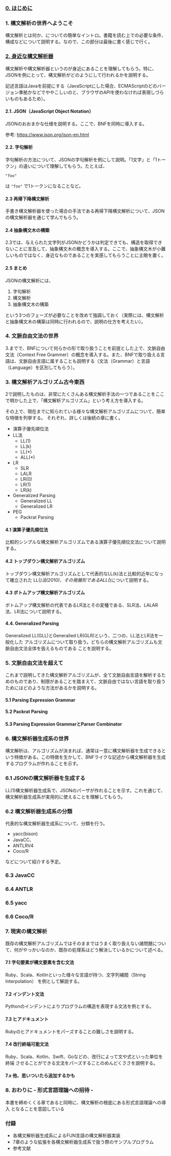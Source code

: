 ### [0. はじめに](./preface.md)

### 1. 構文解析の世界へようこそ

構文解析とは何か、についての簡単なイントロ。書籍を読む上での必要な条件、構成などについて説明する。なので、この部分は最後に書く感じで行く。

### [2. 身近な構文解析器](./chapter2.md)

構文解析や構文解析器というのが身近にあることを理解してもらう。特に、JSONを例にとって、構文解析がどのようにして行われるかを説明する。


記述言語はJavaを前提にする（JavaScriptにした場合、ECMAScriptのどのバージョン準拠かなどでややこしいのと、ブラウザのAPIを使わなければ表現しづらいものもあるため）。

#### 2.1. JSON（JavaScript Object Notation）

JSONのおおまかな仕様を説明する。ここで、BNFを同時に導入する。

参考: https://www.json.org/json-en.html
 
#### 2.2. 字句解析

字句解析の方法について、JSONの字句解析を例にして説明。「1文字」と「1トークン」の違いについて理解してもらう。たとえば、

```
"foo"
```

は `"foo"` で1トークンになることなど。

#### 2.3 再帰下降構文解析

手書き構文解析器を使った場合の手法である再帰下降構文解析について、JSONの構文解析器を通じて学んでもらう。

#### 2.4 抽象構文木の構築

2.3では、与えられた文字列がJSONかどうかは判定できても、構造を取得できないことに言及して、抽象構文木の概念を導入する。ここで、抽象構文木が小難しいものではなく、身近なものであることを実感してもらうことに主眼を置く。


#### 2.5 まとめ

JSONの構文解析には、

1. 字句解析
2. 構文解析
3. 抽象構文木の構築

という3つのフェーズが必要なことを改めて強調しておく（実際には、構文解析と抽象構文木の構築は同時に行われるので、説明の仕方を考えたい）。


### 4. 文脈自由文法の世界

3.までで、BNFについて何らかの形で取り扱うことを前提とした上で、文脈自由文法（Context Free Grammer）の概念を導入する。また、BNFで取り扱える言語は、文脈自由言語に属することも説明する（文法（Grammar）と言語（Language）を区別してもらう）。


### 3. 構文解析アルゴリズム古今東西

2で説明したものは、非常にたくさんある構文解析手法の一つであることをここで明かした上で、「構文解析アルゴリズム」という考え方を導入する。

その上で、現在までに知られている様々な構文解析アルゴリズムについて、簡単な特徴を列挙する。
それぞれ、詳しくは後続の章に書く。

- 演算子優先順位法
- LL法
  - LL(1)
  - LL(k)
  - LL(*)
  - ALL(*)
- LR
  - SLR
  - LALR
  - LR(0)
  - LR(1)
  - LR(k)
- Generalized Parsing
  - Generalized LL
  - Generalized LR
- PEG
  - Packrat Parsing

#### 4.1 演算子優先順位法

比較的シンプルな構文解析アルゴリズムである演算子優先順位文法について説明する。

#### 4.2 トップダウン構文解析アルゴリズム

トップダウン構文解析アルゴリズムとして代表的なLL(k)法と比較的近年になって確立された
LL(*)法(2010)、その発展形であるALL(*)について説明する。

#### 4.3  ボトムアップ構文解析アルゴリズム

ボトムアップ構文解析の代表であるLR法とその変種である、SLR法、LALAR法、LR法について説明する。

#### 4.4. Generalized Parsing

Generalized LL(GLL)とGeneralied LR(GLR)という、二つの、LL法とLR法を一般化した
アルゴリズムについて取り扱う。どちらの構文解析アルゴリズムも文脈自由文法全体を扱えるものである
ことを説明する。

### 5. 文脈自由文法を超えて

これまで説明してきた構文解析アルゴリズムが、全て文脈自由言語を解析するためのものであり、制限があることを踏まえて、文脈自由ではない言語を取り扱うためにはどのような方法があるかを説明する。

#### 5.1 Parsing Expression Grammar

#### 5.2 Packrat Parsing

#### 5.3 Parsing Expression GrammarとParser Combinator

### 6. 構文解析器生成系の世界

構文解析は、アルゴリズムが決まれば、通常は一意に構文解析器を生成できるという特徴がある。この特徴を生かして、BNFライクな記述から構文解析器を生成するプログラムが作れることを示す。

### 6.1 JSONの構文解析器を生成する

LL(1)構文解析器生成系で、JSONのパーザが作れることを示す。これを通じて、構文解析器生成系が実用的に使えることを理解してもらう。

### 6.2 構文解析器生成系の分類

代表的な構文解析器生成系について、分類を行う。

- yacc(bison)
- JavaCC、
- ANTLRV4
- Coco/R

などについて紹介する予定。

### 6.3 JavaCC

### 6.4 ANTLR

### 6.5 yacc

### 6.6 Coco/R

### 7. 現実の構文解析

既存の構文解析アルゴリズムではそのままではうまく取り扱えない諸問題について、何がやっかいなのか、既存の処理系はどう解決しているかについて述べる。

#### 7.1 字句要素が構文要素を含む文法

Ruby、Scala、Kotlinといった様々な言語が持つ、文字列補間（String Interpolation）
を例として解説する。

#### 7.2 インデント文法

Pythonのインデントによりプログラムの構造を表現する文法を例とする。

#### 7.3 ヒアドキュメント

Rubyのヒアドキュメントをパーズすることの難しさを說明する。

#### 7.4 改行終端可能文法

Ruby、Scala、Kotlin、Swift、Goなどの、改行によって文や式といった単位を終端
させることができる文法をパーズすることのめんどくささを說明する。

#### 7.x 他、思いついたら追加するかも

### 8. おわりに - 形式言語理論への招待 -

本書を締めくくる章であると同時に、構文解析の根底にある形式言語理論への導入
となることを意図している

### 付録

- 各構文解析器生成系によるFUN言語の構文解析器実装
- 7章のような拡張を各構文解析器生成系で扱う際のサンプルプログラム
- 参考文献
